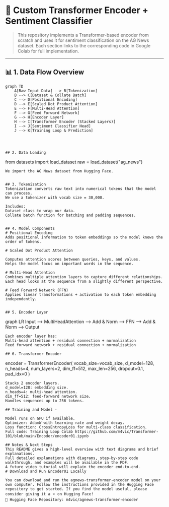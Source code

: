 # 🧠 Custom Transformer Encoder + Sentiment Classifier

> This repository implements a Transformer-based encoder from scratch and uses it for sentiment classification on the AG News dataset. Each section links to the corresponding code in Google Colab for full implementation.

---

## 📊 1. Data Flow Overview

```mermaid
graph TD
    A[Raw Input Data] --> B[Tokenization]
    B --> C[Dataset & Collate Batch]
    C --> D[Positional Encoding]
    D --> E[Scaled Dot Product Attention]
    E --> F[Multi-Head Attention]
    F --> G[Feed Forward Network]
    G --> H[Encoder Layer]
    H --> I[Transformer Encoder (Stacked Layers)]
    I --> J[Sentiment Classifier Head]
    J --> K[Training Loop & Prediction]




## 2. Data Loading 
```
from datasets import load_dataset
raw = load_dataset("ag_news")
```
We import the AG News dataset from Hugging Face.


## 3. Tokenization
Tokenization converts raw text into numerical tokens that the model can process.
We use a tokenizer with vocab size = 30,000.

Includes:
Dataset class to wrap our data.
Collate batch function for batching and padding sequences.


## 4. Model Components
# Positional Encoding
Adds positional information to token embeddings so the model knows the order of tokens.

# Scaled Dot Product Attention

Computes attention scores between queries, keys, and values.
Helps the model focus on important words in the sequence.

# Multi-Head Attention
Combines multiple attention layers to capture different relationships.
Each head looks at the sequence from a slightly different perspective.

# Feed Forward Network (FFN)
Applies linear transformations + activation to each token embedding independently.


## 5. Encoder Layer
```
graph LR
Input --> MultiHeadAttention --> Add & Norm --> FFN --> Add & Norm --> Output
```
Each encoder layer has:
Multi-head attention + residual connection + normalization
Feed forward network + residual connection + normalization

## 6. Transformer Encoder
```
encoder = TransformerEncoder(
    vocab_size=vocab_size,
    d_model=128,
    n_heads=4,
    num_layers=2,
    dim_ff=512,
    max_len=256,
    dropout=0.1,
    pad_idx=0
)
```
Stacks 2 encoder layers.
d_model=128: embedding size.
n_heads=4: multi-head attention.
dim_ff=512: feed-forward network size.
Handles sequences up to 256 tokens.

## Training and Model - 

Model runs on GPU if available.
Optimizer: AdamW with learning rate and weight decay.
Loss function: CrossEntropyLoss for multi-class classification.
Full code: Training Loop Colab https://github.com/m4vic/Transformer-101/blob/main/Encoder/encoder01.ipynb

## Notes & Next Steps
This README gives a high-level overview with text diagrams and brief explanations.
Full detailed explanations with diagrams, step-by-step code walkthrough, and examples will be available in the PDF.
A future video tutorial will explain the encoder end-to-end.
# Download and Run Encoder01 Locally

You can download and run the agnews-transformer-encoder model on your own computer. Follow the instructions provided in the Hugging Face repository to get started. If you find the model useful, please consider giving it a ⭐ on Hugging Face!
🔗 Hugging Face Repository: m4vic/agnews-transformer-encoder
